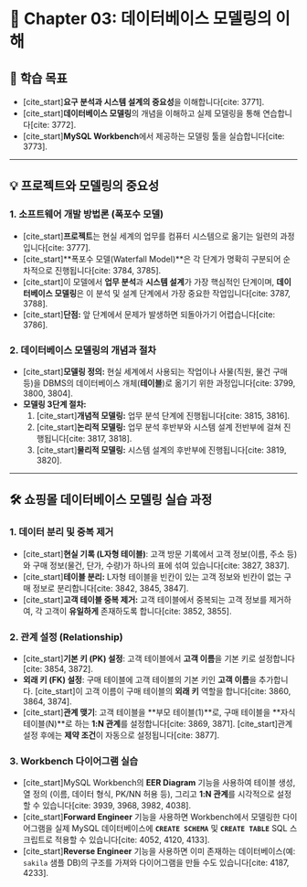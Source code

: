 # 📖 Chapter 03: 데이터베이스 모델링의 이해

## 🎯 학습 목표
* [cite_start]**요구 분석과 시스템 설계의 중요성**을 이해합니다[cite: 3771].
* [cite_start]**데이터베이스 모델링**의 개념을 이해하고 실제 모델링을 통해 연습합니다[cite: 3772].
* [cite_start]**MySQL Workbench**에서 제공하는 모델링 툴을 실습합니다[cite: 3773].

---

## 💡 프로젝트와 모델링의 중요성

### 1. 소프트웨어 개발 방법론 (폭포수 모델)
* [cite_start]**프로젝트**는 현실 세계의 업무를 컴퓨터 시스템으로 옮기는 일련의 과정입니다[cite: 3777].
* [cite_start]**폭포수 모델(Waterfall Model)**은 각 단계가 명확히 구분되어 순차적으로 진행됩니다[cite: 3784, 3785].
* [cite_start]이 모델에서 **업무 분석**과 **시스템 설계**가 가장 핵심적인 단계이며, **데이터베이스 모델링**은 이 분석 및 설계 단계에서 가장 중요한 작업입니다[cite: 3787, 3788].
* [cite_start]**단점:** 앞 단계에서 문제가 발생하면 되돌아가기 어렵습니다[cite: 3786].

### 2. 데이터베이스 모델링의 개념과 절차
* [cite_start]**모델링 정의:** 현실 세계에서 사용되는 작업이나 사물(직원, 물건 구매 등)을 DBMS의 데이터베이스 개체(**테이블**)로 옮기기 위한 과정입니다[cite: 3799, 3800, 3804].
* **모델링 3단계 절차:**
    1.  [cite_start]**개념적 모델링:** 업무 분석 단계에 진행됩니다[cite: 3815, 3816].
    2.  [cite_start]**논리적 모델링:** 업무 분석 후반부와 시스템 설계 전반부에 걸쳐 진행됩니다[cite: 3817, 3818].
    3.  [cite_start]**물리적 모델링:** 시스템 설계의 후반부에 진행됩니다[cite: 3819, 3820].

---

## 🛠️ 쇼핑몰 데이터베이스 모델링 실습 과정

### 1. 데이터 분리 및 중복 제거
* [cite_start]**현실 기록 (L자형 테이블)**: 고객 방문 기록에서 고객 정보(이름, 주소 등)와 구매 정보(물건, 단가, 수량)가 하나의 표에 섞여 있습니다[cite: 3827, 3837].
* [cite_start]**테이블 분리:** L자형 테이블을 빈칸이 있는 고객 정보와 빈칸이 없는 구매 정보로 분리합니다[cite: 3842, 3845, 3847].
* [cite_start]**고객 테이블 중복 제거:** 고객 테이블에서 중복되는 고객 정보를 제거하여, 각 고객이 **유일하게** 존재하도록 합니다[cite: 3852, 3855].

### 2. 관계 설정 (Relationship)
* [cite_start]**기본 키 (PK) 설정**: 고객 테이블에서 **고객 이름**을 기본 키로 설정합니다[cite: 3854, 3872].
* **외래 키 (FK) 설정**: 구매 테이블에 고객 테이블의 기본 키인 **고객 이름**을 추가합니다. [cite_start]이 고객 이름이 구매 테이블의 **외래 키** 역할을 합니다[cite: 3860, 3864, 3874].
* [cite_start]**관계 맺기**: 고객 테이블을 **부모 테이블(1)**로, 구매 테이블을 **자식 테이블(N)**로 하는 **1:N 관계**를 설정합니다[cite: 3869, 3871]. [cite_start]관계 설정 후에는 **제약 조건**이 자동으로 설정됩니다[cite: 3877].

### 3. Workbench 다이어그램 실습
* [cite_start]MySQL Workbench의 **EER Diagram** 기능을 사용하여 테이블 생성, 열 정의 (이름, 데이터 형식, PK/NN 허용 등), 그리고 **1:N 관계**를 시각적으로 설정할 수 있습니다[cite: 3939, 3968, 3982, 4038].
* [cite_start]**Forward Engineer** 기능을 사용하면 Workbench에서 모델링한 다이어그램을 실제 MySQL 데이터베이스에 **`CREATE SCHEMA`** 및 **`CREATE TABLE`** SQL 스크립트로 적용할 수 있습니다[cite: 4052, 4120, 4133].
* [cite_start]**Reverse Engineer** 기능을 사용하면 이미 존재하는 데이터베이스(예: `sakila` 샘플 DB)의 구조를 가져와 다이어그램을 만들 수도 있습니다[cite: 4187, 4233].
